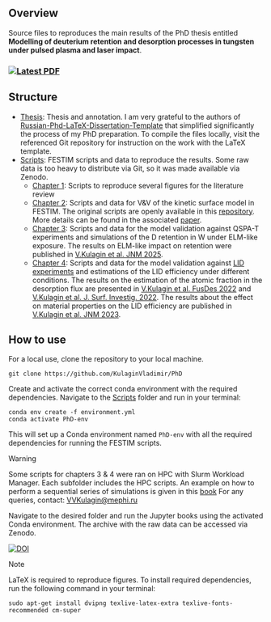 ## Overview
Source files to reproduces the main results of the PhD thesis entitled **Modelling of deuterium retention and desorption processes in tungsten under pulsed plasma and laser impact**.

### [![Latest PDF](https://img.shields.io/static/v1?label=PDF&logo=adobeacrobatreader&message=see%20latest%20version&color=success)](../../blob/build/dissertation.pdf)

## Structure
* [Thesis](Thesis): Thesis and annotation. I am very grateful to the authors of [Russian-Phd-LaTeX-Dissertation-Template](https://github.com/AndreyAkinshin/Russian-Phd-LaTeX-Dissertation-Template) that simplified significantly the process of my PhD preparation. To compile the files locally, visit the referenced Git repository for instruction on the work with the LaTeX template. 
* [Scripts](Scripts): FESTIM scripts and data to reproduce the results. Some raw data is too heavy to distribute via Git, so it was made available via Zenodo. 
    - [Chapter 1](./Scripts/Chapter_1): Scripts to reproduce several figures for the literature review
    - [Chapter 2](./Scripts/Chapter_2): Scripts and data for V&V of the kinetic surface model in FESTIM. The original scripts are openly available in this [repository](https://github.com/KulaginVladimir/FESTIM-SurfaceKinetics-Validation). More details can be found in the associated [paper](https://www.sciencedirect.com/science/article/abs/pii/S0360319925006937).
    - [Chapter 3](./Scripts/Chapter_3): Scripts and data for the model validation against QSPA-T experiments and simulations of the D retention in W under ELM-like exposure. The results on ELM-like impact on retention were published in [V.Kulagin et al. JNM 2025](https://www.sciencedirect.com/science/article/abs/pii/S0022311524004719).
    - [Chapter 4](./Scripts/Chapter_4/): Scripts and data for the model validation against [LID experiments](https://github.com/KulaginVladimir/LID-validation) and estimations of the LID efficiency under different conditions. The results on the estimation of the atomic fraction in the desorption flux are presented in [V.Kulagin et al. FusDes 2022](https://www.sciencedirect.com/science/article/pii/S0920379622002794) and [V.Kulagin et al. J. Surf. Investig.  2022](https://link.springer.com/article/10.1134/S1027451022050317). The results about the effect on material properties on the LID efficiency are published in [V.Kulagin et al. JNM 2023](https://www.sciencedirect.com/science/article/pii/S0022311523005147). 


## How to use

For a local use, clone the repository to your local machine.

```
git clone https://github.com/KulaginVladimir/PhD
```

Create and activate the correct conda environment with the required dependencies. Navigate to the [Scripts](./Scripts/) folder and run in your terminal:

```
conda env create -f environment.yml
conda activate PhD-env
```

This will set up a Conda environment named `PhD-env` with all the required dependencies for running the FESTIM scripts. 

> [!WARNING]  
> Some scripts for chapters 3 & 4 were ran on HPC with Slurm Workload Manager. Each subfolder includes the HPC scripts. An example on how to perform a sequential series of simulations is given in this [book](./Scripts/Chapter_4/LID_simulation/LID.ipynb)
> For any queries, contact: VVKulagin@mephi.ru

Navigate to the desired folder and run the Jupyter books using the activated Conda environment. The archive with the raw data can be accessed via Zenodo.

[![DOI](https://zenodo.org/badge/DOI/10.5281/zenodo.14036908.svg)](https://doi.org/10.5281/zenodo.15614480)

> [!NOTE]  
> LaTeX is required to reproduce figures. To install required dependencies, run the following command in your terminal:
> ```
> sudo apt-get install dvipng texlive-latex-extra texlive-fonts-recommended cm-super
> ```

